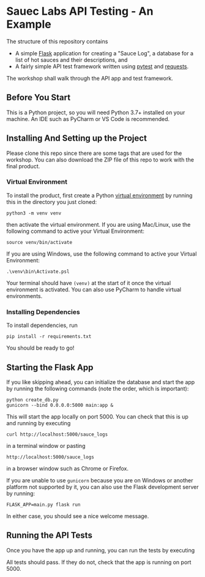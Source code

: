 # Sauec Labs API Testing - An Example 

The structure of this repository contains

- A simple [Flask](https://flask.palletsprojects.com/en/1.1.x/) application for creating a "Sauce Log", a database for a list of hot sauces and their descriptions, and
- A fairly simple API test framework written using [pytest](https://pytest.org) and [requests](https://docs.python-requests.org/en/master/).

The workshop shall walk through the API app and test framework.

## Before You Start

This is a Python project, so you will need Python 3.7+ installed on your machine. An IDE such as PyCharm or VS Code is recommended.

## Installing And Setting up the Project

Please clone this repo since there are some tags that are used for the workshop. You can also download the ZIP file of this repo to work with the final product. 

### Virtual Environment

To install the product, first create a Python [virtual environment](https://realpython.com/python-virtual-environments-a-primer/) by running this in the directory you just cloned:

```
python3 -m venv venv
```

then activate the virtual environment. If you are using Mac/Linux, use the following command to active your Virtual Environment:

```
source venv/bin/activate 
```

If you are using Windows, use the following command to active your Virtual Environment:

```
.\venv\bin\Activate.psl
```

Your terminal should have `(venv)` at the start of it once the virtual environment is activated. You can also use PyCharm to handle virtual environments. 

### Installing Dependencies

To install dependencies, run

```
pip install -r requirements.txt
```

You should be ready to go! 

## Starting the Flask App

If you like skipping ahead, you can initialize the database and start the app by running the following commands (note the order, which is important):

```
python create_db.py
gunicorn --bind 0.0.0.0:5000 main:app &
```

This will start the app locally on port 5000. You can check that this is up and running by executing

```
curl http://localhost:5000/sauce_logs
```

in a terminal window or pasting

```
http://localhost:5000/sauce_logs
```

in a browser window such as Chrome or Firefox.

If you are unable to use `gunicorn` because you are on Windows or another platform not supported by it, you can also use the Flask development server by running:

```
FLASK_APP=main.py flask run
```

In either case, you should see a nice welcome message. 

## Running the API Tests

Once you have the app up and running, you can run the tests by executing


All tests should pass. If they do not, check that the app is running on port 5000.

